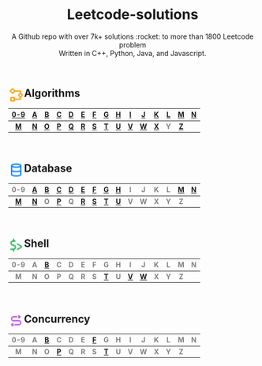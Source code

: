 <h1 align="center">Leetcode-solutions</h1>
<p align="center">A Github repo with over 7k+ solutions :rocket: to more than 1800 Leetcode problem<br>Written in C++, Python, Java, and Javascript.</p>
<br>



## <div align="left"><img src="icons/algo.svg" width="32px" align="left"/>Algorithms</div>


|[0-9](./scripts/algorithms/0-9/#algorithms-solutions)|[A](./scripts/algorithms/A/#algorithms-solutions)|[B](./scripts/algorithms/B/#algorithms-solutions)|[C](./scripts/algorithms/C/#algorithms-solutions)|[D](./scripts/algorithms/D/#algorithms-solutions)|[E](./scripts/algorithms/E/#algorithms-solutions)|[F](./scripts/algorithms/F/#algorithms-solutions)|[G](./scripts/algorithms/G/#algorithms-solutions)|[H](./scripts/algorithms/H/#algorithms-solutions)|[I](./scripts/algorithms/I/#algorithms-solutions)|[J](./scripts/algorithms/J/#algorithms-solutions)|[K](./scripts/algorithms/K/#algorithms-solutions)|[L](./scripts/algorithms/L/#algorithms-solutions)|[M](./scripts/algorithms/M/#algorithms-solutions)|[N](./scripts/algorithms/N/#algorithms-solutions)|
|:---------------------------------------------------:|:-----------------------------------------------:|:-----------------------------------------------:|:-----------------------------------------------:|:-----------------------------------------------:|:-----------------------------------------------:|:-----------------------------------------------:|:-----------------------------------------------:|:-----------------------------------------------:|:-----------------------------------------------:|:-----------------------------------------------:|:-----------------------------------------------:|:-----------------------------------------------:|:-----------------------------------------------:|:-----------------------------------------------:|
|**[M](./scripts/algorithms/M/#algorithms-solutions)**|**[N](./scripts/algorithms/N/#algorithms-solutions)**|**[O](./scripts/algorithms/O/#algorithms-solutions)**|**[P](./scripts/algorithms/P/#algorithms-solutions)**|**[Q](./scripts/algorithms/Q/#algorithms-solutions)**|**[R](./scripts/algorithms/R/#algorithms-solutions)**|**[S](./scripts/algorithms/S/#algorithms-solutions)**|**[T](./scripts/algorithms/T/#algorithms-solutions)**|**[U](./scripts/algorithms/U/#algorithms-solutions)**|**[V](./scripts/algorithms/V/#algorithms-solutions)**|**[W](./scripts/algorithms/W/#algorithms-solutions)**|**[X](./scripts/algorithms/X/#algorithms-solutions)**|**<span style='color:grey'>  Y  </span>**|**[Z](./scripts/algorithms/Z/#algorithms-solutions)**|

<br>

## <div align="center left"><img src="icons/data.svg" width="32px" align="left"/>Database</div>

|<span style='color:grey'>  0-9 </span>|[A](./scripts/database/A/#database-solutions)|[B](./scripts/database/B/#database-solutions)|[C](./scripts/database/C/#database-solutions)|[D](./scripts/database/D/#database-solutions)|[E](./scripts/database/E/#database-solutions)|[F](./scripts/database/F/#database-solutions)|[G](./scripts/database/G/#database-solutions)|[H](./scripts/database/H/#database-solutions)|<span style='color:grey'>  I </span>|<span style='color:grey'>  J </span>|<span style='color:grey'>  K </span>|<span style='color:grey'>  L </span>|[M](./scripts/database/M/#database-solutions)|[N](./scripts/database/N/#database-solutions)|
|:------------------------------------:|:-------------------------------------------:|:-------------------------------------------:|:-------------------------------------------:|:-------------------------------------------:|:-------------------------------------------:|:-------------------------------------------:|:-------------------------------------------:|:-------------------------------------------:|:----------------------------------:|:----------------------------------:|:----------------------------------:|:----------------------------------:|:-------------------------------------------:|:-------------------------------------------:|
|**[M](./scripts/database/M/#database-solutions)**|**[N](./scripts/database/N/#database-solutions)**|**<span style='color:grey'>  O  </span>**|**[P](./scripts/database/P/#database-solutions)**|**<span style='color:grey'>  Q  </span>**|**[R](./scripts/database/R/#database-solutions)**|**[S](./scripts/database/S/#database-solutions)**|**[T](./scripts/database/T/#database-solutions)**|**[U](./scripts/database/U/#database-solutions)**|**<span style='color:grey'>  V  </span>**|**<span style='color:grey'>  W  </span>**|**<span style='color:grey'>  X  </span>**|**<span style='color:grey'>  Y  </span>**|**<span style='color:grey'>  Z  </span>**|

<br>

## <div align="center left"><img src="icons/shell.svg" width="32px" align="left"/>Shell</div>

|<span style='color:grey'>  0-9 </span>|<span style='color:grey'>  A </span>|[B](./scripts/shell/B/#shell-solutions)|<span style='color:grey'>  C </span>|<span style='color:grey'>  D </span>|<span style='color:grey'>  E </span>|<span style='color:grey'>  F </span>|<span style='color:grey'>  G </span>|<span style='color:grey'>  H </span>|<span style='color:grey'>  I </span>|<span style='color:grey'>  J </span>|<span style='color:grey'>  K </span>|<span style='color:grey'>  L </span>|<span style='color:grey'>  M </span>|<span style='color:grey'>  N </span>|
|:------------------------------------:|:----------------------------------:|:-------------------------------------:|:----------------------------------:|:----------------------------------:|:----------------------------------:|:----------------------------------:|:----------------------------------:|:----------------------------------:|:----------------------------------:|:----------------------------------:|:----------------------------------:|:----------------------------------:|:----------------------------------:|:----------------------------------:|
|**<span style='color:grey'>  M  </span>**|**<span style='color:grey'>  N  </span>**|**<span style='color:grey'>  O  </span>**|**<span style='color:grey'>  P  </span>**|**<span style='color:grey'>  Q  </span>**|**<span style='color:grey'>  R  </span>**|**<span style='color:grey'>  S  </span>**|**[T](./scripts/shell/T/#shell-solutions)**|**<span style='color:grey'>  U  </span>**|**[V](./scripts/shell/V/#shell-solutions)**|**[W](./scripts/shell/W/#shell-solutions)**|**<span style='color:grey'>  X  </span>**|**<span style='color:grey'>  Y  </span>**|**<span style='color:grey'>  Z  </span>**|

<br>

## <div align="center left"><img src="icons/concurrency.svg" width="32px" align="left"/>Concurrency</div>

|<span style='color:grey'>  0-9 </span>|<span style='color:grey'>  A </span>|[B](./scripts/concurrency/B/#concurrency-solutions)|<span style='color:grey'>  C </span>|<span style='color:grey'>  D </span>|<span style='color:grey'>  E </span>|[F](./scripts/concurrency/F/#concurrency-solutions)|<span style='color:grey'>  G </span>|<span style='color:grey'>  H </span>|<span style='color:grey'>  I </span>|<span style='color:grey'>  J </span>|<span style='color:grey'>  K </span>|<span style='color:grey'>  L </span>|<span style='color:grey'>  M </span>|<span style='color:grey'>  N </span>|
|:------------------------------------:|:----------------------------------:|:-------------------------------------------------:|:----------------------------------:|:----------------------------------:|:----------------------------------:|:-------------------------------------------------:|:----------------------------------:|:----------------------------------:|:----------------------------------:|:----------------------------------:|:----------------------------------:|:----------------------------------:|:----------------------------------:|:----------------------------------:|
|**<span style='color:grey'>  M  </span>**|**<span style='color:grey'>  N  </span>**|**<span style='color:grey'>  O  </span>**|**[P](./scripts/concurrency/P/#concurrency-solutions)**|**<span style='color:grey'>  Q  </span>**|**<span style='color:grey'>  R  </span>**|**<span style='color:grey'>  S  </span>**|**[T](./scripts/concurrency/T/#concurrency-solutions)**|**<span style='color:grey'>  U  </span>**|**<span style='color:grey'>  V  </span>**|**<span style='color:grey'>  W  </span>**|**<span style='color:grey'>  X  </span>**|**<span style='color:grey'>  Y  </span>**|**<span style='color:grey'>  Z  </span>**|
